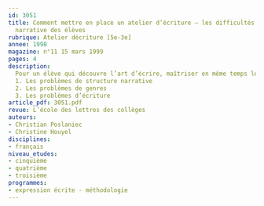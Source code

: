 ```yaml
---
id: 3051
title: Comment mettre en place un atelier d’écriture – les difficultés d’écriture
  narrative des élèves
rubrique: Atelier décriture [5e-3e]
annee: 1998
magazine: n°11 15 mars 1999
pages: 4
description: 
  Pour un élève qui découvre l’art d’écrire, maîtriser en même temps le récit, les personnages et l’écriture est une gageure. C’est pourquoi les séquences de réécriture, dans un atelier, peuvent être chacune centrées sur un aspect particulier du texte. En partant des maladresses les plus fréquentes dans les textes de jeunes, cette étude se propose de sérier les difficultés d’écriture et d’y apporter quelques solutions.
  1. Les problèmes de structure narrative
  2. Les problèmes de genres
  3. Les problèmes d’écriture
article_pdf: 3051.pdf
revue: L’école des lettres des collèges
auteurs:
- Christian Poslaniec
- Christine Houyel
disciplines:
- français
niveau_etudes:
- cinquième
- quatrième
- troisième
programmes:
- expression écrite - méthodologie
---
```

